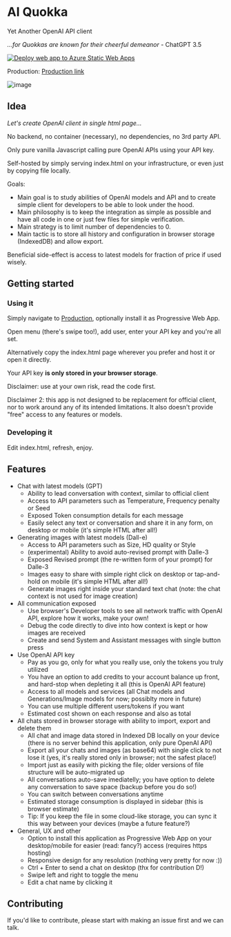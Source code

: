 # AI Quokka

Yet Another OpenAI API client

_...for Quokkas are known for their cheerful demeanor_  - ChatGPT 3.5

[![Deploy web app to Azure Static Web Apps](https://github.com/LordMsz/aiquokka/actions/workflows/azure-staticwebapp.yml/badge.svg)](https://github.com/LordMsz/aiquokka/actions/workflows/azure-staticwebapp.yml)

Production: [Production link](https://gentle-river-0082c9d03.3.azurestaticapps.net/)

![image](https://github.com/LordMsz/aiquokka/assets/33070601/76afa89f-37f6-4eb2-b639-a5f4b5a88c08)

## Idea

_Let's create OpenAI client in single html page..._

No backend, no container (necessary), no dependencies, no 3rd party API.

Only pure vanilla Javascript calling pure OpenAI APIs using your API key.

Self-hosted by simply serving index.html on your infrastructure, or even just by copying file locally.

Goals:

- Main goal is to study abilities of OpenAI models and API and to create simple client for developers to be able to look under the hood.
- Main philosophy is to keep the integration as simple as possible and have all code in one or just few files for simple verification.
- Main strategy is to limit number of dependencies to 0.
- Main tactic is to store all history and configuration in browser storage (IndexedDB) and allow export.

Beneficial side-effect is access to latest models for fraction of price if used wisely.

## Getting started

### Using it

Simply navigate to [Production](https://gentle-river-0082c9d03.3.azurestaticapps.net/), optionally install it as Progressive Web App.

Open menu (there's swipe too!), add user, enter your API key and you're all set.


Alternatively copy the index.html page wherever you prefer and host it or open it directly.


Your API key **is only stored in your browser storage**.

Disclaimer: use at your own risk, read the code first.

Disclaimer 2: this app is not designed to be replacement for official client, nor to work around any of its intended limitations. It also doesn't provide "free" access to any features or models.

### Developing it

Edit index.html, refresh, enjoy.

## Features

- Chat with latest models (GPT)
  - Ability to lead conversation with context, similar to official client
  - Access to API parameters such as Temperature, Frequency penalty or Seed
  - Exposed Token consumption details for each message
  - Easily select any text or conversation and share it in any form, on desktop or mobile (it's simple HTML after all!)
- Generating images with latest models (Dall-e)
  - Access to API parameters such as Size, HD quality or Style
  - (experimental) Ability to avoid auto-revised prompt with Dalle-3
  - Exposed Revised prompt (the re-written form of your prompt) for Dalle-3
  - Images easy to share with simple right click on desktop or tap-and-hold on mobile (it's simple HTML after all!)
  - Generate images right inside your standard text chat (note: the chat context is not used for image creation)
- All communication exposed
  - Use browser's Developer tools to see all network traffic with OpenAI API, explore how it works, make your own!
  - Debug the code directly to dive into how context is kept or how images are received
  - Create and send System and Assistant messages with single button press
- Use OpenAI API key
  - Pay as you go, only for what you really use, only the tokens you truly utilized
  - You have an option to add credits to your account balance up front, and hard-stop when depleting it all (this is OpenAI API feature)
  - Access to all models and services (all Chat models and Generations/Image models for now; possiblty more in future)
  - You can use multiple different users/tokens if you want
  - Estimated cost shown on each response and also as total
- All chats stored in browser storage with ability to import, export and delete them
  - All chat and image data stored in Indexed DB locally on your device (there is no server behind this application, only pure OpenAI API)
  - Export all your chats and images (as base64) with single click to not lose it (yes, it's really stored only in browser; not the safest place!)
  - Import just as easily with picking the file; older versions of file structure will be auto-migrated up
  - All conversations auto-save imediatelly; you have option to delete any conversation to save space (backup before you do so!)
  - You can switch between conversations anytime
  - Estimated storage consumption is displayed in sidebar (this is browser estimate)
  - Tip: If you keep the file in some cloud-like storage, you can sync it this way between your devices (maybe a future feature?)
- General, UX and other
  - Option to install this application as Progressive Web App on your desktop/mobile for easier (read: fancy?) access (requires https hosting)
  - Responsive design for any resolution (nothing very pretty for now :))
  - Ctrl + Enter to send a chat on desktop (thx for contribution D!)
  - Swipe left and right to toggle the menu
  - Edit a chat name by clicking it

## Contributing

If you'd like to contribute, please start with making an issue first and we can talk.